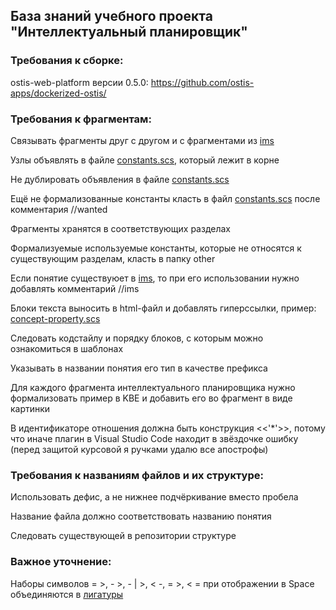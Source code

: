 ## База знаний учебного проекта "Интеллектуальный планировщик"

### **Требования к сборке**: 

ostis-web-platform версии 0.5.0: https://github.com/ostis-apps/dockerized-ostis/

### **Требования к фрагментам**:

Связывать фрагменты друг с другом и с фрагментами из [ims](http://ims.ostis.net/)

Узлы объявлять в файле [constants.scs](https://intelligent-scheduler.jetbrains.space/p/ische/repositories/knowledge-base/files/constants.scs), который лежит в корне

Не дублировать объявления в файле [constants.scs](https://intelligent-scheduler.jetbrains.space/p/ische/repositories/knowledge-base/files/constants.scs)

Ещё не формализованные константы класть в файл [constants.scs](https://intelligent-scheduler.jetbrains.space/p/ische/repositories/knowledge-base/files/constants.scs) после комментария //wanted

Фрагменты хранятся в соответствующих разделах

Формализуемые используемые константы, которые не относятся к существующим разделам, класть в папку other

Если понятие существуюет в [ims](http://ims.ostis.net/), то при его использовании нужно добавлять комментарий //ims 

Блоки текста выносить в html-файл и добавлять гиперссылки, пример: [concept-property.scs](https://intelligent-scheduler.jetbrains.space/p/ische/repositories/knowledge-base/files/other/property/concept-property.scs)

Следовать кодстайлу и порядку блоков, с которым можно ознакомиться в шаблонах

Указывать в названии понятия его тип в качестве префикса

Для каждого фрагмента интеллектуального планировщика нужно формализовать пример в KBE и добавить его во фрагмент в виде картинки

В идентификаторе отношения должна быть конструкция <<'*'>>, потому что иначе плагин в Visual Studio Code находит в звёздочке ошибку (перед защитой курсовой я ручками удалю все апострофы)

### **Требования к названиям файлов и их структуре**:

Использовать дефис, а не нижнее подчёркивание вместо пробела

Название файла должно соответствовать названию понятия

Следовать существующей в репозитории структуре

### **Важное** уточнение:

Наборы символов = >, - >, - | >, < -, = >, < = при отображении в Space объединяются в [лигатуры](https://www.jetbrains.com/ru-ru/lp/mono/#ligatures)
